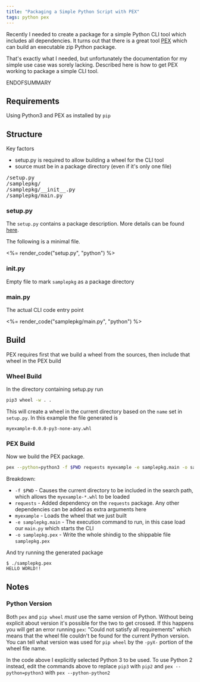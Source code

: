 ```yaml
---
title: "Packaging a Simple Python Script with PEX"
tags: python pex
---
```


Recently I needed to create a package for a simple Python CLI tool which includes all dependencies.
It turns out that there is a great tool [PEX](https://pex.readthedocs.org/en/stable/) which can build
an executable zip Python package.

That's exactly what I needed, but unfortunately the documentation for my simple use case was sorely lacking. Described here is how to get PEX working to package a simple CLI tool.

ENDOFSUMMARY

## Requirements

Using Python3 and PEX as installed by `pip`

## Structure

Key factors
* setup.py is required to allow building a wheel for the CLI tool
* source must be in a package directory (even if it's only one file)

<pre>
/setup.py
/samplepkg/
/samplepkg/__init__.py
/samplepkg/main.py
</pre>

### setup.py

The `setup.py` contains a package description. More details can be found [here](https://docs.python.org/3.5/distutils/setupscript.html).

The following is a minimal file.

<%= render_code("setup.py", "python") %>

### __init__.py

Empty file to mark `samplepkg` as a package directory

### main.py

The actual CLI code entry point

<%= render_code("samplepkg/main.py", "python") %>

## Build

PEX requires first that we build a wheel from the sources, then include that wheel in the PEX build

### Wheel Build

In the directory containing setup.py run

``` bash
pip3 wheel -w . .
```

This will create a wheel in the current directory based on the `name` set in `setup.py`.
In this example the file generated is

`myexample-0.0.0-py3-none-any.whl`

### PEX Build

Now we build the PEX package.

``` bash
pex --python=python3 -f $PWD requests myexample -e samplepkg.main -o samplepkg.pex
```

Breakdown:

* `-f $PWD` - Causes the current directory to be included in the search path, which allows the `myexample-*.whl` to be loaded
* `requests` - Added dependency on the `requests` package. Any other dependencies can be added as extra arguments here
* `myexample` - Loads the wheel that we just built
* `-e samplepkg.main` - The execution command to run, in this case load our `main.py` which starts the CLI
* `-o samplepkg.pex` - Write the whole shindig to the shippable file `samplepkg.pex`

And try running the generated package

``` text
$ ./samplepkg.pex
HELLO WORLD!!
```

## Notes

### Python Version

Both `pex` and `pip wheel` *must* use the same version of Python. Without being explicit about version it's possible for the two to get crossed. If this happens you will get an error running `pex`: "Could not satisfy all requirements" which means that the wheel file couldn't be found for the current Python version. You can tell what version was used for `pip wheel` by the `-pyX-` portion of the wheel file name.

In the code above I explicitly selected Python 3 to be used.
To use Python 2 instead, edit the commands above to replace `pip3` with `pip2` and `pex --python=python3` with `pex --python-python2`

